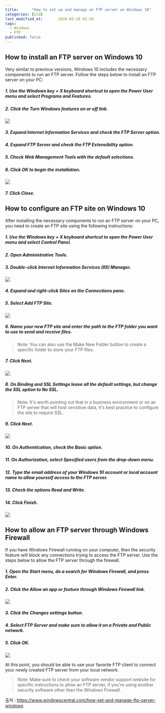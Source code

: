 ```yaml
---
title:      "How to set up and manage an FTP server on Windows 10"
categories: [old]
last_modified_at:       2019-03-19 01:20
tags:
  - Windows
  - FTP
published: false
---
```


## How to install an FTP server on Windows 10

Very similar to previous versions, Windows 10 includes the necessary components to run an FTP server. Follow the steps below to install an FTP server on your PC:

##### 1. Use the *Windows key + X* keyboard shortcut to open the Power User menu and select Programs and Features.

##### 2. Click the *Turn Windows features on or off* link.

![](/assets/images/posts/old/img/post/2019-03-19-windows-how-to-enable-ftp-server-on-windows-10/windows-how-to-enable-ftp-server-on-windows-10-00001.webp)

##### 3. Expand Internet Information Services and check the *FTP Server* option.

##### 4. Expand FTP Server and check the *FTP Extensibility* option.

##### 5. Check *Web Management Tools* with the default selections.

##### 6. Click *OK* to begin the installation.

![](/assets/images/posts/old/img/post/2019-03-19-windows-how-to-enable-ftp-server-on-windows-10/windows-how-to-enable-ftp-server-on-windows-10-00002.webp)

##### 7. Click *Close*.


## How to configure an FTP site on Windows 10

After installing the necessary components to run an FTP server on your PC, you need to create an FTP site using the following instructions:

##### 1. Use the *Windows key + X* keyboard shortcut to open the Power User menu and select Control Panel.

##### 2. Open *Administrative Tools*.

##### 3. Double-click *Internet Information Services (IIS) Manager*.

![](/assets/images/posts/old/img/post/2019-03-19-windows-how-to-enable-ftp-server-on-windows-10/windows-how-to-enable-ftp-server-on-windows-10-00003.webp)

##### 4. Expand and right-click *Sites* on the Connections pane.

##### 5. Select *Add FTP Site*.

![](/assets/images/posts/old/img/post/2019-03-19-windows-how-to-enable-ftp-server-on-windows-10/windows-how-to-enable-ftp-server-on-windows-10-00004.webp)

##### 6. Name your new FTP site and enter the path to the FTP folder you want to use to send and receive files.

> Note: You can also use the Make New Folder button to create a specific folder to store your FTP files.

##### 7. Click *Next*.

![](/assets/images/posts/old/img/post/2019-03-19-windows-how-to-enable-ftp-server-on-windows-10/windows-how-to-enable-ftp-server-on-windows-10-00005.webp)

##### 8. On Binding and SSL Settings leave all the default settings, but change the SSL option to *No SSL*.

> Note: It's worth pointing out that in a business environment or on an FTP server that will host sensitive data, it's best practice to configure the site to require SSL.

##### 9. Click *Next*.

![](/assets/images/posts/old/img/post/2019-03-19-windows-how-to-enable-ftp-server-on-windows-10/windows-how-to-enable-ftp-server-on-windows-10-00006.webp)

##### 10. On Authentication, check the *Basic* option.

##### 11. On Authorization, select *Specified users* from the drop-down menu.

##### 12. Type the email address of your Windows 10 account or local account name to allow yourself access to the FTP server.

##### 13. Check the options *Read* and *Write*.

##### 14. Click *Finish*.

![](/assets/images/posts/old/img/post/2019-03-19-windows-how-to-enable-ftp-server-on-windows-10/windows-how-to-enable-ftp-server-on-windows-10-00007.webp)


## How to allow an FTP server through Windows Firewall

If you have Windows Firewall running on your computer, then the security feature will block any connections trying to access the FTP server. Use the steps below to allow the FTP server through the firewall.

##### 1. Open the Start menu, do a search for *Windows Firewall*, and press *Enter*.

##### 2. Click the *Allow an app or feature through Windows Firewall* link.

![](/assets/images/posts/old/img/post/2019-03-19-windows-how-to-enable-ftp-server-on-windows-10/windows-how-to-enable-ftp-server-on-windows-10-00008.webp)

##### 3. Click the *Changes* settings button.

##### 4. Select *FTP Server* and make sure to allow it on a *Private* and *Public* network.

##### 5. Click *OK*.

![](/assets/images/posts/old/img/post/2019-03-19-windows-how-to-enable-ftp-server-on-windows-10/windows-how-to-enable-ftp-server-on-windows-10-00009.webp)

At this point, you should be able to use your favorite FTP client to connect your newly created FTP server from your local network.

> Note: Make sure to check your software vendor support website for specific instructions to allow an FTP server, if you're using another security software other than the Windows Firewall.

출처 : https://www.windowscentral.com/how-set-and-manage-ftp-server-windows